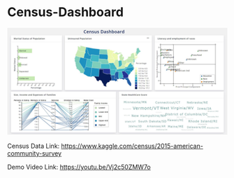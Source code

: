 # Census-Dashboard

![Snapshot of the dashboard](https://github.com/pratikvelhal/Census-Dashboard/blob/master/Census%20Dashboard/fullslide.JPG)

Census Data Link: https://www.kaggle.com/census/2015-american-community-survey

Demo Video Link: https://youtu.be/Vj2c50ZMW7o
